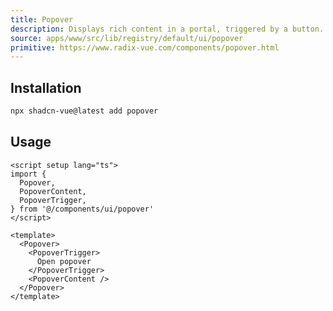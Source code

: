 ```yaml
---
title: Popover
description: Displays rich content in a portal, triggered by a button.
source: apps/www/src/lib/registry/default/ui/popover
primitive: https://www.radix-vue.com/components/popover.html
---
```


<ComponentPreview name="PopoverDemo" />

## Installation

```bash
npx shadcn-vue@latest add popover
```

## Usage

```vue
<script setup lang="ts">
import {
  Popover,
  PopoverContent,
  PopoverTrigger,
} from '@/components/ui/popover'
</script>

<template>
  <Popover>
    <PopoverTrigger>
      Open popover
    </PopoverTrigger>
    <PopoverContent />
  </Popover>
</template>
```
